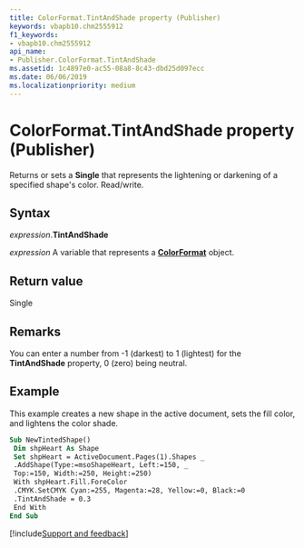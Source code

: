 ```yaml
---
title: ColorFormat.TintAndShade property (Publisher)
keywords: vbapb10.chm2555912
f1_keywords:
- vbapb10.chm2555912
api_name:
- Publisher.ColorFormat.TintAndShade
ms.assetid: 1c4897e0-ac55-08a8-8c43-dbd25d097ecc
ms.date: 06/06/2019
ms.localizationpriority: medium
---
```



# ColorFormat.TintAndShade property (Publisher)

Returns or sets a **Single** that represents the lightening or darkening of a specified shape's color. Read/write.


## Syntax

_expression_.**TintAndShade**

_expression_ A variable that represents a **[ColorFormat](Publisher.ColorFormat.md)** object.


## Return value

Single


## Remarks

You can enter a number from -1 (darkest) to 1 (lightest) for the **TintAndShade** property, 0 (zero) being neutral.


## Example

This example creates a new shape in the active document, sets the fill color, and lightens the color shade.

```vb
Sub NewTintedShape() 
 Dim shpHeart As Shape 
 Set shpHeart = ActiveDocument.Pages(1).Shapes _ 
 .AddShape(Type:=msoShapeHeart, Left:=150, _ 
 Top:=150, Width:=250, Height:=250) 
 With shpHeart.Fill.ForeColor 
 .CMYK.SetCMYK Cyan:=255, Magenta:=28, Yellow:=0, Black:=0 
 .TintAndShade = 0.3 
 End With 
End Sub
```

[!include[Support and feedback](~/includes/feedback-boilerplate.md)]